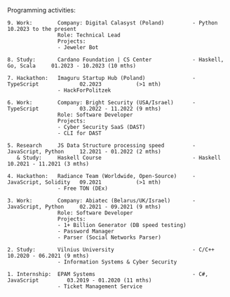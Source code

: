 Programming activities:

```
9. Work:        Company: Digital Calasyst (Poland)         - Python                 10.2023 to the present
                Role: Technical Lead
                Projects:
                - Jeweler Bot

8. Study:       Cardano Foundation | CS Center             - Haskell, Go, Scala     01.2023 - 10.2023 (10 mths)

7. Hackathon:   Imaguru Startup Hub (Poland)               - TypeScript             02.2023           (>1 mth)
                - HackForPolitzek

6. Work:        Company: Bright Security (USA/Israel)      - TypeScript             03.2022 - 11.2022 (9 mths)
                Role: Software Developer
                Projects:
                - Cyber Security SaaS (DAST)
                - CLI for DAST

5. Research     JS Data Structure processing speed         - JavaScript, Python     12.2021 - 01.2022 (2 mths)
   & Study:     Haskell Course                             - Haskell                10.2021 - 11.2021 (3 mths)

4. Hackathon:   Radiance Team (Worldwide, Open-Source)     - JavaScript, Solidity   09.2021           (>1 mth)
                - Free TON (DEx)

3. Work:        Company: Abiatec (Belarus/UK/Israel)       - JavaScript, Python     02.2021 - 09.2021 (9 mths)
                Role: Software Developer
                Projects:
                - 1+ Billion Generator (DB speed testing)
                - Password Manager
                - Parser (Social Networks Parser)

2. Study:       Vilnius University                         - C/C++                  10.2020 - 06.2021 (9 mths)
                - Information Systems & Cyber Security

1. Internship:  EPAM Systems                               - C#, JavaScript         03.2019 - 01.2020 (11 mths)
                - Ticket Management Service
```

<!--
**lenchevskii/lenchevskii** is a ✨ _special_ ✨ repository because its `README.md` (this file) appears on your GitHub profile.

Here are some ideas to get you started:

- 🔭 I’m currently working on ...
- 🌱 I’m currently learning ...
- 👯 I’m looking to collaborate on ...
- 🤔 I’m looking for help with ...
- 💬 Ask me about ...
- 📫 How to reach me: ...
- 😄 Pronouns: ...
- ⚡ Fun fact: ...
-->
